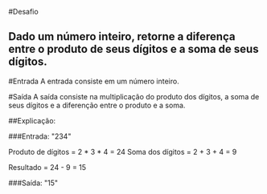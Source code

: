 #Desafio
## Dado um número inteiro, retorne a diferença entre o produto de seus dígitos e a soma de seus dígitos.

#Entrada
A entrada consiste em um número inteiro.

#Saída
A saída consiste na multiplicação do produto dos dígitos, a soma de seus dígitos e a diferenção entre o produto e a soma.

##Explicação: 

###Entrada: "234"

Produto de dígitos = 2 * 3 * 4 = 24
Soma dos dígitos = 2 + 3 + 4 = 9

Resultado = 24 - 9 = 15

###Saída: "15"
